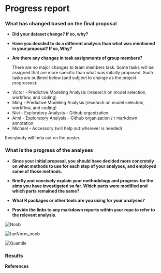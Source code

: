 # Progress report 

### What has changed based on the final proposal 

- **Did your dataset change? If so, why?**

- **Have you decided to do a different analysis than what was mentioned in your proposal? If so, Why?**

- **Are there any changes in task assignments of group members?**

  There are no major changes to team members task. Some tasks will be assigned that are more specific than what was initially proposed. Such tasks are outlined below (and subject to change as the project progresses):
  
* Victor - Predictive Modeling Analysis (research on model selection, workflow, and coding)
* Ming - Predictive Modeling Analysis (research on model selection, workflow, and coding)
* Nivi - Exploratory Analysis - Github organization 
* Anni - Exploratory Analysis - Github organization / r markdown annotation
* Michael - Accessory (will help out wherever is needed)

 Everybody will help out on the poster.




### What is the progress of the analyses 

- **Since your initial proposal, you should have decided more concretely on what methods to use for each step of your analyses, and employed some of those methods.**

- **Briefly and concisely explain your methodology and progress for the aims you have investigated so far. Which parts were modified and which parts remained the same?**

- **What R packages or other tools are you using for your analyses?**

- **Provide the links to any markdown reports within your repo to refer to the relevant analysis.**










![Noob](https://cloud.githubusercontent.com/assets/24922214/23965730/2b3f9984-0976-11e7-8e82-5268c1f0173c.png)

![funNorm_noob](https://cloud.githubusercontent.com/assets/24922214/23965740/3467b6e0-0976-11e7-8806-c8f9deea0b51.png)

![Quantile](https://cloud.githubusercontent.com/assets/24922214/23965746/38498f36-0976-11e7-8dc7-c840d19c0b9b.png)


### Results 



**References**
